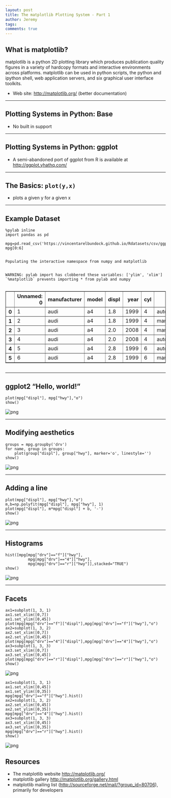 ```yaml
---
layout: post
title: The matplotlib Plotting System - Part 1
author: Jeremy
tags:
comments: true
---
```


## What is matplotlib?

matplotlib is a python 2D plotting library which produces publication quality figures in a variety of hardcopy formats and interactive environments across platforms. matplotlib can be used in python scripts, the python and ipython shell, web application servers, and six graphical user interface toolkits.
- Web site: http://matplotlib.org/ (better documentation)

---


## Plotting Systems in Python: Base

- No built in support

---


## Plotting Systems in Python: ggplot


- A semi-abandoned port of ggplot from R is available at http://ggplot.yhathq.com/

---


## The Basics: `plot(y,x)`

- plots a given y for a given x

---

## Example Dataset




    %pylab inline
    import pandas as pd

    mpg=pd.read_csv('https://vincentarelbundock.github.io/Rdatasets/csv/ggplot2/mpg.csv')
    mpg[0:6]


    Populating the interactive namespace from numpy and matplotlib


    WARNING: pylab import has clobbered these variables: ['ylim', 'xlim']
    `%matplotlib` prevents importing * from pylab and numpy





<div style="max-height:1000px;max-width:1500px;overflow:auto;">
<table border="1" class="dataframe">
  <thead>
    <tr style="text-align: right;">
      <th></th>
      <th>Unnamed: 0</th>
      <th>manufacturer</th>
      <th>model</th>
      <th>displ</th>
      <th>year</th>
      <th>cyl</th>
      <th>trans</th>
      <th>drv</th>
      <th>cty</th>
      <th>hwy</th>
      <th>fl</th>
      <th>class</th>
    </tr>
  </thead>
  <tbody>
    <tr>
      <th>0</th>
      <td>1</td>
      <td>audi</td>
      <td>a4</td>
      <td>1.8</td>
      <td>1999</td>
      <td>4</td>
      <td>auto(l5)</td>
      <td>f</td>
      <td>18</td>
      <td>29</td>
      <td>p</td>
      <td>compact</td>
    </tr>
    <tr>
      <th>1</th>
      <td>2</td>
      <td>audi</td>
      <td>a4</td>
      <td>1.8</td>
      <td>1999</td>
      <td>4</td>
      <td>manual(m5)</td>
      <td>f</td>
      <td>21</td>
      <td>29</td>
      <td>p</td>
      <td>compact</td>
    </tr>
    <tr>
      <th>2</th>
      <td>3</td>
      <td>audi</td>
      <td>a4</td>
      <td>2.0</td>
      <td>2008</td>
      <td>4</td>
      <td>manual(m6)</td>
      <td>f</td>
      <td>20</td>
      <td>31</td>
      <td>p</td>
      <td>compact</td>
    </tr>
    <tr>
      <th>3</th>
      <td>4</td>
      <td>audi</td>
      <td>a4</td>
      <td>2.0</td>
      <td>2008</td>
      <td>4</td>
      <td>auto(av)</td>
      <td>f</td>
      <td>21</td>
      <td>30</td>
      <td>p</td>
      <td>compact</td>
    </tr>
    <tr>
      <th>4</th>
      <td>5</td>
      <td>audi</td>
      <td>a4</td>
      <td>2.8</td>
      <td>1999</td>
      <td>6</td>
      <td>auto(l5)</td>
      <td>f</td>
      <td>16</td>
      <td>26</td>
      <td>p</td>
      <td>compact</td>
    </tr>
    <tr>
      <th>5</th>
      <td>6</td>
      <td>audi</td>
      <td>a4</td>
      <td>2.8</td>
      <td>1999</td>
      <td>6</td>
      <td>manual(m5)</td>
      <td>f</td>
      <td>18</td>
      <td>26</td>
      <td>p</td>
      <td>compact</td>
    </tr>
  </tbody>
</table>
</div>



---

## ggplot2 “Hello, world!”



    plot(mpg["displ"], mpg["hwy"],"o")
    show()


![png](/assets/matplotlib/output_3_0.png)


---

## Modifying aesthetics




    groups = mpg.groupby('drv')
    for name, group in groups:
        plot(group["displ"], group["hwy"], marker='o', linestyle='')
    show()


![png](/assets/matplotlib/output_5_0.png)


---

## Adding a line




    plot(mpg["displ"], mpg["hwy"],"o")
    m,b=np.polyfit(mpg["displ"], mpg["hwy"], 1)
    plot(mpg["displ"], m*mpg["displ"] + b, '-')
    show()


![png](/assets/matplotlib/output_7_0.png)


---

## Histograms




    hist([mpg[mpg["drv"]=="f"]["hwy"],
              mpg[mpg["drv"]=="4"]["hwy"],
              mpg[mpg["drv"]=="r"]["hwy"]],stacked="TRUE")
    show()


![png](/assets/matplotlib/output_9_0.png)


---

## Facets




    ax1=subplot(1, 3, 1)
    ax1.set_xlim([0,7])
    ax1.set_ylim([0,45])
    plot(mpg[mpg["drv"]=="f"]["displ"],mpg[mpg["drv"]=="f"]["hwy"],"o")
    ax2=subplot(1, 3, 2)
    ax2.set_xlim([0,7])
    ax2.set_ylim([0,45])
    plot(mpg[mpg["drv"]=="4"]["displ"],mpg[mpg["drv"]=="4"]["hwy"],"o")
    ax3=subplot(1, 3, 3)
    ax3.set_xlim([0,7])
    ax3.set_ylim([0,45])
    plot(mpg[mpg["drv"]=="r"]["displ"],mpg[mpg["drv"]=="r"]["hwy"],"o")
    show()


![png](/assets/matplotlib/output_11_0.png)



    ax1=subplot(1, 3, 1)
    ax1.set_xlim([0,45])
    ax1.set_ylim([0,35])
    mpg[mpg["drv"]=="f"]["hwy"].hist()
    ax2=subplot(1, 3, 2)
    ax2.set_xlim([0,45])
    ax2.set_ylim([0,35])
    mpg[mpg["drv"]=="4"]["hwy"].hist()
    ax3=subplot(1, 3, 3)
    ax3.set_xlim([0,45])
    ax3.set_ylim([0,35])
    mpg[mpg["drv"]=="r"]["hwy"].hist()
    show()


![png](/assets/matplotlib/output_12_0.png)



## Resources

- The matplotlib website http://matplotlib.org/
- matplotlib gallery http://matplotlib.org/gallery.html
- matplotlib mailing list (http://sourceforge.net/mail/?group_id=80706), primarily for developers
